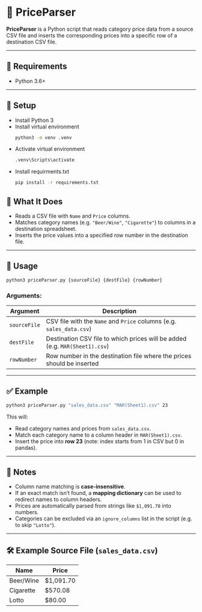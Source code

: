 # 🧾 PriceParser

**PriceParser** is a Python script that reads category price data from a source CSV file and inserts the corresponding prices into a specific row of a destination CSV file.

---

## 📁 Requirements

- Python 3.6+

---

## 📌 Setup

- Install Python 3
- Install virtual environment
  ```bash
  python3 -m venv .venv
  ```
- Activate virtual environment
  ```bash
  .venv\Scripts\activate
  ```
- Install requirments.txt
  ```bash
  pip install -r requirements.txt
  ```

## 📌 What It Does

- Reads a CSV file with `Name` and `Price` columns.
- Matches category names (e.g. `"Beer/Wine"`, `"Cigarette"`) to columns in a destination spreadsheet.
- Inserts the price values into a specified row number in the destination file.

---

## 🚀 Usage

```bash
python3 priceParser.py {sourceFile} {destFile} {rowNumber}
```

### Arguments:

| Argument     | Description                                                                 |
| ------------ | --------------------------------------------------------------------------- |
| `sourceFile` | CSV file with the `Name` and `Price` columns (e.g. `sales_data.csv`)        |
| `destFile`   | Destination CSV file to which prices will be added (e.g. `MAR(Sheet1).csv`) |
| `rowNumber`  | Row number in the destination file where the prices should be inserted      |

---

## ✅ Example

```bash
python3 priceParser.py "sales_data.csv" "MAR(Sheet1).csv" 23
```

This will:

- Read category names and prices from `sales_data.csv`.
- Match each category name to a column header in `MAR(Sheet1).csv`.
- Insert the price into **row 23** (note: index starts from 1 in CSV but 0 in pandas).

---

## 🧠 Notes

- Column name matching is **case-insensitive**.
- If an exact match isn’t found, a **mapping dictionary** can be used to redirect names to column headers.
- Prices are automatically parsed from strings like `$1,091.70` into numbers.
- Categories can be excluded via an `ignore_columns` list in the script (e.g. to skip `"Lotto"`).

---

## 🛠️ Example Source File (`sales_data.csv`)

| Name      | Price     |
| --------- | --------- |
| Beer/Wine | $1,091.70 |
| Cigarette | $570.08   |
| Lotto     | $80.00    |
